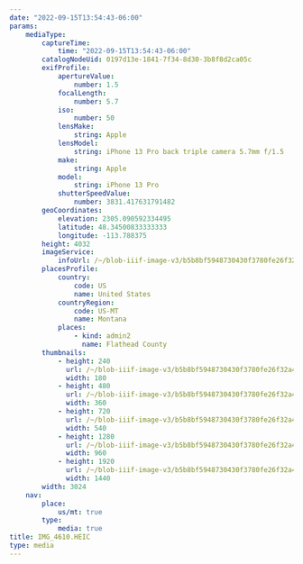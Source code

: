 ```yaml
---
date: "2022-09-15T13:54:43-06:00"
params:
    mediaType:
        captureTime:
            time: "2022-09-15T13:54:43-06:00"
        catalogNodeUid: 0197d13e-1841-7f34-8d30-3b8f8d2ca05c
        exifProfile:
            apertureValue:
                number: 1.5
            focalLength:
                number: 5.7
            iso:
                number: 50
            lensMake:
                string: Apple
            lensModel:
                string: iPhone 13 Pro back triple camera 5.7mm f/1.5
            make:
                string: Apple
            model:
                string: iPhone 13 Pro
            shutterSpeedValue:
                number: 3831.417631791482
        geoCoordinates:
            elevation: 2305.090592334495
            latitude: 48.34500833333333
            longitude: -113.788375
        height: 4032
        imageService:
            infoUrl: /~/blob-iiif-image-v3/b5b8bf5948730430f3780fe26f32a44e3c8b3a052d6f1f27262712f72fe84e53/info.json
        placesProfile:
            country:
                code: US
                name: United States
            countryRegion:
                code: US-MT
                name: Montana
            places:
                - kind: admin2
                  name: Flathead County
        thumbnails:
            - height: 240
              url: /~/blob-iiif-image-v3/b5b8bf5948730430f3780fe26f32a44e3c8b3a052d6f1f27262712f72fe84e53/full/180%2C240/0/default.jpg
              width: 180
            - height: 480
              url: /~/blob-iiif-image-v3/b5b8bf5948730430f3780fe26f32a44e3c8b3a052d6f1f27262712f72fe84e53/full/360%2C480/0/default.jpg
              width: 360
            - height: 720
              url: /~/blob-iiif-image-v3/b5b8bf5948730430f3780fe26f32a44e3c8b3a052d6f1f27262712f72fe84e53/full/540%2C720/0/default.jpg
              width: 540
            - height: 1280
              url: /~/blob-iiif-image-v3/b5b8bf5948730430f3780fe26f32a44e3c8b3a052d6f1f27262712f72fe84e53/full/960%2C1280/0/default.jpg
              width: 960
            - height: 1920
              url: /~/blob-iiif-image-v3/b5b8bf5948730430f3780fe26f32a44e3c8b3a052d6f1f27262712f72fe84e53/full/1440%2C1920/0/default.jpg
              width: 1440
        width: 3024
    nav:
        place:
            us/mt: true
        type:
            media: true
title: IMG_4610.HEIC
type: media
---
```

